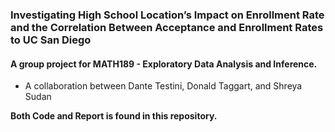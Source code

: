 
### Investigating High School Location’s Impact on Enrollment Rate and the Correlation Between Acceptance and Enrollment Rates to UC San Diego

#### A group project for MATH189 - Exploratory Data Analysis and Inference. 
 * A collaboration between Dante Testini, Donald Taggart, and Shreya Sudan

**Both Code and Report is found in this repository.**
